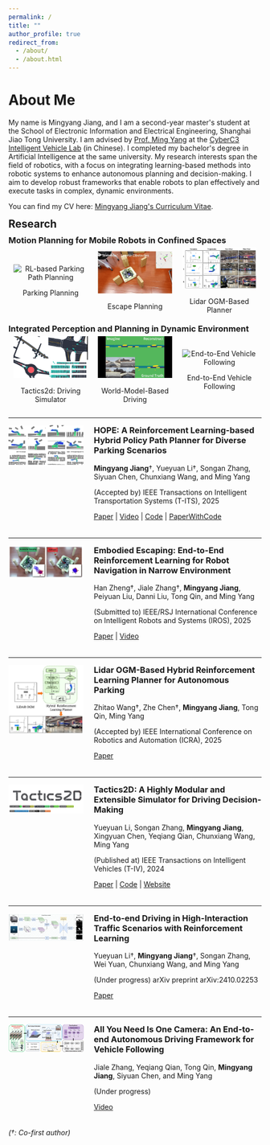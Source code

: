 ```yaml
---
permalink: /
title: ""
author_profile: true
redirect_from: 
  - /about/
  - /about.html
---
```


# About Me

<!-- My name is Mingyang Jiang, and I am a second-year master's student at the School of Electronic Information and Electrical Engineering, Shanghai Jiao Tong University. My research interests include robot learning, motion planning, and autonomous navigation, with a particular focus on integrating learning-based methods into robotic systems. I earned my bachelor's degree in Artificial Intelligence from the same school, graduating with strong academic record.

I am fortunate to be advised by [Prof. Ming Yang](https://scholar.google.com/citations?user=0TCYA3YAAAAJ&hl=zh-CN&oi=ao) at the [CyberC3 Intelligent Vehicle Lab](https://cyberc3.sjtu.edu.cn/) (in Chinese). I also collaborate closely with [Prof. Songan Zhang](https://scholar.google.com/citations?hl=en&user=YnSPFY8AAAAJ) and [Yueyuan Li](https://scholar.google.com/citations?hl=en&user=GcxEMNIAAAAJ), who have provided invaluable guidance in my research. I have also collaborated on research projects with [Prof. Tong Qin](https://scholar.google.com/citations?hl=en&user=TcLL048AAAAJ) and [Prof. Yeqiang Qian](https://scholar.google.com/citations?hl=en&user=CzuDD9AAAAAJ). -->

My name is Mingyang Jiang, and I am a second-year master's student at the School of Electronic Information and Electrical Engineering, Shanghai Jiao Tong University. I am advised by [Prof. Ming Yang](https://scholar.google.com/citations?user=0TCYA3YAAAAJ&hl=zh-CN&oi=ao) at the [CyberC3 Intelligent Vehicle Lab](https://cyberc3.sjtu.edu.cn/) (in Chinese). I completed my bachelor's degree in Artificial Intelligence at the same university. My research interests span the field of robotics, with a focus on integrating learning-based methods into robotic systems to enhance autonomous planning and decision-making. I aim to develop robust frameworks that enable robots to plan effectively and execute tasks in complex, dynamic environments.

You can find my CV here: [Mingyang Jiang's Curriculum Vitae](../assets/Curriculum_Vitae.pdf).


<h2 style="margin: 10px 0;">Research</h2>

<h3 style="margin: 5px 0;">Motion Planning for Mobile Robots in Confined Spaces</h3>
<div style="display: flex; justify-content: space-between; align-items: center; margin-bottom: 5px;">
  <div style="flex: 1; text-align: center; margin: 0 10px;">
    <img src="../assets/deadend.gif" alt="RL-based Parking Path Planning" style="width: 100%; max-width: 300px; height: auto;">
    <p>Parking Planning</p>
  </div>
  <div style="flex: 1; text-align: center; margin: 0 10px;">
    <img src="../assets/escape.gif" alt="Escape Planning" style="width: 100%; max-width: 300px; height: auto;">
    <p>Escape Planning</p>
  </div>
  <div style="flex: 1; text-align: center; margin: 0 10px;">
    <img src="../assets/lidar-ogm.jpg" alt="Lidar OGM-Based Planner" style="width: 100%; max-width: 300px; height: auto;">
    <p>Lidar OGM-Based Planner</p>
  </div>
</div>

<h3 style="margin: 5px 0;">Integrated Perception and Planning in Dynamic Environment</h3>
<div style="display: flex; justify-content: space-between; align-items: center; margin-bottom: 5px;">
  <div style="flex: 1; text-align: center; margin: 0 10px;">
    <img src="../assets/taco2.gif" alt="Driving Simulator" style="width: 100%; max-width: 300px; height: auto;">
    <p>Tactics2d: Driving Simulator</p>
  </div>
  <div style="flex: 1; text-align: center; margin: 0 10px;">
    <img src="../assets/ramble2.gif" alt="World-Model-Based Driving" style="width: 100%; max-width: 300px; height: auto;">
    <p>World-Model-Based Driving</p>
  </div>
  <div style="flex: 1; text-align: center; margin: 0 10px;">
    <img src="../assets/vehicle-follow.gif" alt="End-to-End Vehicle Following" style="width: 100%; max-width: 300px; height: auto;">
    <p>End-to-End Vehicle Following</p>
  </div>
</div>

---

<!-- ### HOPE: A Reinforcement Learning-based Hybrid Policy Path Planner for Diverse Parking Scenarios  
**Mingyang Jiang**†, Yueyuan Li†, Songan Zhang, Siyuan Chen, Chunxiang Wang, and Ming Yang  
(Accepted by) IEEE Transactions on Intelligent Transportation Systems (T-ITS), 2025  
[Paper](https://arxiv.org/abs/2405.20579) | [Video](https://www.youtube.com/watch?v=62w9qhjIuRI) | [Code](https://github.com/jiamiya/HOPE) | [PaperWithCode](https://paperswithcode.com/paper/hope-a-reinforcement-learning-based-hybrid)

---

### Embodied Escaping: End-to-End Reinforcement Learning for Robot Navigation in Narrow Environment  
Han Zheng†, Jiale Zhang†, **Mingyang Jiang**, Peiyuan Liu, Danni Liu, Tong Qin, and Ming Yang  
(Submitted to) IEEE/RSJ International Conference on Intelligent Robots and Systems (IROS), 2025  
[Paper](https://arxiv.org/abs/2503.03208) | [Video](https://youtu.be/kBaaYWGhNuE)

---

### Lidar OGM-Based Hybrid Reinforcement Learning Planner for Autonomous Parking  
Zhitao Wang†, Zhe Chen†, **Mingyang Jiang**, Tong Qin, Ming Yang  
(Accepted by) IEEE International Conference on Robotics and Automation (ICRA), 2025  
[Paper](https://arxiv.org/abs/2502.18846)

---

### Tactics2D: A Highly Modular and Extensible Simulator for Driving Decision-Making  
Yueyuan Li, Songan Zhang, **Mingyang Jiang**, Xingyuan Chen, Yeqiang Qian, Chunxiang Wang, Ming Yang  
(Published at) IEEE Transactions on Intelligent Vehicles (T-IV), 2024  
[Paper](https://ieeexplore.ieee.org/abstract/document/10561544) | [Code](https://github.com/WoodOxen/tactics2d) | [Website](https://tactics2d.readthedocs.io/en/latest/)

---

### End-to-end Driving in High-Interaction Traffic Scenarios with Reinforcement Learning  
Yueyuan Li†, **Mingyang Jiang**†, Songan Zhang, Wei Yuan, Chunxiang Wang, and Ming Yang  
(Under progress) arXiv preprint arXiv:2410.02253  
[Paper](https://arxiv.org/abs/2410.02253)

---

### All You Need Is One Camera: An End-to-end Autonomous Driving Framework for Vehicle Following  
Jiale Zhang, Yeqiang Qian, Tong Qin, **Mingyang Jiang**, Siyuan Chen, and Ming Yang  
(Under progress)  
[Video](https://www.youtube.com/watch?v=zL1bcVb9kqQ) -->

<div style="display: flex; align-items: flex-start; margin-bottom: 20px;">
  <!-- Left: Image -->
  <div style="flex: 0 0 150px; margin-right: 20px;">
    <img src="../assets/picture/hope.jpg" alt="HOPE" style="width: 100%; height: auto;">
  </div>
  <!-- Right: Publication Details -->
  <div style="flex: 1;">
    <h3 style="margin-top: 0;">HOPE: A Reinforcement Learning-based Hybrid Policy Path Planner for Diverse Parking Scenarios</h3>
    <p><strong>Mingyang Jiang</strong>†, Yueyuan Li†, Songan Zhang, Siyuan Chen, Chunxiang Wang, and Ming Yang</p>
    <p>(Accepted by) IEEE Transactions on Intelligent Transportation Systems (T-ITS), 2025</p>
    <p>
      <a href="https://arxiv.org/abs/2405.20579">Paper</a> | 
      <a href="https://www.youtube.com/watch?v=62w9qhjIuRI">Video</a> | 
      <a href="https://github.com/jiamiya/HOPE">Code</a> | 
      <a href="https://paperswithcode.com/paper/hope-a-reinforcement-learning-based-hybrid">PaperWithCode</a>
    </p>
  </div>
</div>

<hr>

<div style="display: flex; align-items: flex-start; margin-bottom: 20px;">
  <div style="flex: 0 0 150px; margin-right: 20px;">
    <img src="../assets/picture/escape.jpg" alt="Embodied Escaping" style="width: 100%; height: auto;">
  </div>
  <div style="flex: 1;">
    <h3 style="margin-top: 0;">Embodied Escaping: End-to-End Reinforcement Learning for Robot Navigation in Narrow Environment</h3>
    <p>Han Zheng†, Jiale Zhang†, <strong>Mingyang Jiang</strong>, Peiyuan Liu, Danni Liu, Tong Qin, and Ming Yang</p>
    <p>(Submitted to) IEEE/RSJ International Conference on Intelligent Robots and Systems (IROS), 2025</p>
    <p>
      <a href="https://arxiv.org/abs/2503.03208">Paper</a> | 
      <a href="https://youtu.be/kBaaYWGhNuE">Video</a>
    </p>
  </div>
</div>

<hr>

<div style="display: flex; align-items: flex-start; margin-bottom: 20px;">
  <div style="flex: 0 0 150px; margin-right: 20px;">
    <img src="../assets/picture/ogm.jpg" alt="Lidar OGM-Based Planner" style="width: 100%; height: auto;">
  </div>
  <div style="flex: 1;">
    <h3 style="margin-top: 0;">Lidar OGM-Based Hybrid Reinforcement Learning Planner for Autonomous Parking</h3>
    <p>Zhitao Wang†, Zhe Chen†, <strong>Mingyang Jiang</strong>, Tong Qin, Ming Yang</p>
    <p>(Accepted by) IEEE International Conference on Robotics and Automation (ICRA), 2025</p>
    <p>
      <a href="https://arxiv.org/abs/2502.18846">Paper</a>
    </p>
  </div>
</div>

<hr>

<div style="display: flex; align-items: flex-start; margin-bottom: 20px;">
  <div style="flex: 0 0 150px; margin-right: 20px;">
    <img src="../assets/picture/taco.jpg" alt="Tactics2D" style="width: 100%; height: auto;">
  </div>
  <div style="flex: 1;">
    <h3 style="margin-top: 0;">Tactics2D: A Highly Modular and Extensible Simulator for Driving Decision-Making</h3>
    <p>Yueyuan Li, Songan Zhang, <strong>Mingyang Jiang</strong>, Xingyuan Chen, Yeqiang Qian, Chunxiang Wang, Ming Yang</p>
    <p>(Published at) IEEE Transactions on Intelligent Vehicles (T-IV), 2024</p>
    <p>
      <a href="https://ieeexplore.ieee.org/abstract/document/10561544">Paper</a> | 
      <a href="https://github.com/WoodOxen/tactics2d">Code</a> | 
      <a href="https://tactics2d.readthedocs.io/en/latest/">Website</a>
    </p>
  </div>
</div>

<hr>

<div style="display: flex; align-items: flex-start; margin-bottom: 20px;">
  <div style="flex: 0 0 150px; margin-right: 20px;">
    <img src="../assets/picture/ramble.jpg" alt="End-to-end Driving" style="width: 100%; height: auto;">
  </div>
  <div style="flex: 1;">
    <h3 style="margin-top: 0;">End-to-end Driving in High-Interaction Traffic Scenarios with Reinforcement Learning</h3>
    <p>Yueyuan Li†, <strong>Mingyang Jiang</strong>†, Songan Zhang, Wei Yuan, Chunxiang Wang, and Ming Yang</p>
    <p>(Under progress) arXiv preprint arXiv:2410.02253</p>
    <p>
      <a href="https://arxiv.org/abs/2410.02253">Paper</a>
    </p>
  </div>
</div>

<hr>

<div style="display: flex; align-items: flex-start; margin-bottom: 20px;">
  <div style="flex: 0 0 150px; margin-right: 20px;">
    <img src="../assets/picture/e2e.jpg" alt="One Camera Framework" style="width: 100%; height: auto;">
  </div>
  <div style="flex: 1;">
    <h3 style="margin-top: 0;">All You Need Is One Camera: An End-to-end Autonomous Driving Framework for Vehicle Following</h3>
    <p>Jiale Zhang, Yeqiang Qian, Tong Qin, <strong>Mingyang Jiang</strong>, Siyuan Chen, and Ming Yang</p>
    <p>(Under progress)</p>
    <p>
      <a href="https://www.youtube.com/watch?v=zL1bcVb9kqQ">Video</a>
    </p>
  </div>
</div>



*(†: Co-first author)*


